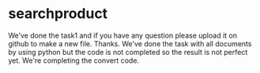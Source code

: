 # searchproduct
We’ve done the task1 and if you have any question please upload it on github to make a new file. Thanks.
We've done the task with all documents by using python but the code is not completed so the result is not perfect yet.
We're completing the convert code.

